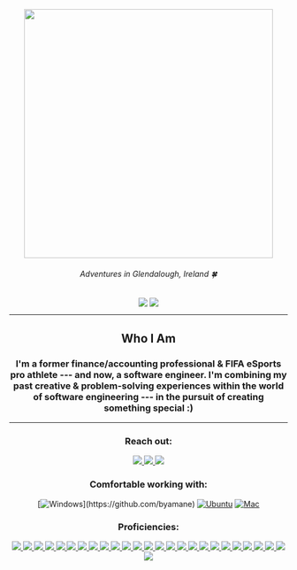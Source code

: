 <div align="center">
	<img align="center" src="https://i.imgur.com/7r8Ybhq.jpeg" width="450">
	<h6><em>Adventures in Glendalough, Ireland</em> 🍀</h6>
	<a href="#"><img align="center" src="https://github-readme-stats.vercel.app/api?username=byamane&theme=algolia" /></a>
	<a href="#"><img align="center" src="https://github-readme-stats.vercel.app/api/top-langs/?username=byamane&hide=html,ejs,css&layout=compact&theme=github_dark" /></a>
	<hr>
	<h2>Who I Am</h2>
	<h3>I'm a former finance/accounting professional & FIFA eSports pro athlete --- and now, a software engineer. I'm combining my past creative & problem-solving experiences within the world of software engineering --- in the pursuit of creating something special :)</h3>
	<hr>
  <div>
		<h3>Reach out:</h3>
  	<a href="https://www.linkedin.com/in/brandonyamane/"> <img src="https://img.shields.io/badge/-LinkedIn-0077B5?style=flat-square&logo=LinkedIn&logoColor=white" /> </a>
		<a href="https://github.com/byamane"> <img src="https://img.shields.io/badge/github-%23121011.svg?-the-badge&logo=github&logoColor=white" /> </a>
		<a href="mailto:byamane21@gmail.com"> <img src="https://img.shields.io/badge/-Gmail-D14836?style=flat-square&logo=Gmail&logoColor=white" /> </a>
		
### Comfortable working with:
  [![Windows](https://img.shields.io/badge/-Windows-0078D6?style=flat-square&logo=Windows&logoColor=white")](https://github.com/byamane) 
  [![Ubuntu](https://img.shields.io/badge/-Ubuntu-0078D6?color=darkorange&style=flat-square&logo=Ubuntu&logoColor=white)](https://github.com/byamane) 
  [![Mac](https://img.shields.io/badge/Mac%20OS-000000?style=flat-square&for-the-badge&logo=macos&logoColor=F0F0F0)](https://github.com/byamane)

<h3>Proficiencies:</h3>
  <a href="#"><img src="https://img.shields.io/badge/-HTML5-E34F26?style=flat-square&logo=html5&logoColor=white" />  </a>
  <a href="#"><img src="https://img.shields.io/badge/-CSS3-1572B6?style=flat-square&logo=css3" />  </a>
  <a href="#"><img src="https://img.shields.io/badge/-JavaScript-F7DF1E?style=flat-square&logo=javascript&logoColor=black" />  </a>
  <a href="#"><img src="https://img.shields.io/badge/-React-61DAFB?style=flat-square&logo=React&logoColor=black" />  </a>
  <a href="#"><img src="https://img.shields.io/badge/-NodeJS-339933?style=flat-square&logo=Node.js&logoColor=white" />  </a>
  <a href="#"><img src="https://img.shields.io/badge/-Python3-3776AB?style=flat-square&logo=Python&logoColor=white" />  </a>
  <a href="#"><img src="https://img.shields.io/badge/-React_Router-CA4245?style=flat-square&for-the-badge&logo=react-router&logoColor=white" />  </a>
  <a href="#"><img src="https://img.shields.io/badge/-Express.js-404D59?style=flat-square&for-the-badge" />  </a>
  <a href="#"><img src="https://img.shields.io/badge/-Django-092E20?style=flat-square&logo=django" />  </a>
  <a href="#"><img src="https://img.shields.io/badge/-PostgreSQL-336791?style=flat-square&logo=postgresql" />  </a>
  <a href="#"><img src="https://img.shields.io/badge/-MongoDB-white?style=flat-square&logo=mongodb" />  </a>
  <a href="#"><img src="https://img.shields.io/badge/-Oracle-F80000?style=flat-square&logo=oracle" />  </a>
  <a href="#"><img src="https://img.shields.io/badge/-jQuery-0769AD?style=flat-square&logo=jQuery" />  </a>
  <a href="#"><img src="https://img.shields.io/badge/-Bootstrap-563D7C?style=flat-square&logo=bootstrap" />  </a>
  <a href="#"><img src="https://img.shields.io/badge/-Material_UI-0081CB?style=flat-square&logo=material-ui" />  </a>
  <a href="#"><img src="https://img.shields.io/badge/-Git-black?style=flat-square&logo=git" />  </a>
  <a href="#"><img src="https://img.shields.io/badge/-Postman-FF6C37?style=flat-square&logo=Postman&logoColor=white" />  </a>
  <a href="#"><img src="https://img.shields.io/badge/-Heroku-430098?style=flat-square&logo=heroku" />  </a>
  <a href="#"><img src="https://img.shields.io/badge/-Excel-217346?style=flat-square&logo=Microsoft-Excel&logoColor=white" />  </a>
  <a href="#"><img src="https://img.shields.io/badge/-Markdown-000000?style=flat-square&logo=Markdown&logoColor=white" />  </a>
  <a href="#"><img src="https://img.shields.io/badge/-Trello-0079BF?style=flat-square&logo=Trello&logoColor=white" />  </a>
  <a href="#"><img src="https://img.shields.io/badge/-VS_Code-007ACC?style=flat-square&logo=visual-studio-code" />  </a>
  <a href="#"><img src="https://img.shields.io/badge/Notion-%23000000.svg?style=flat-square&for-the-badge&logo=notion&logoColor=white" />  </a>
  <a href="#"><img src="https://img.shields.io/badge/-Slack-4A154B?style=flat-square&logo=slack" />  </a>
  <a href="#"><img src="https://img.shields.io/badge/-Zoom-2D8CFF?style=flat-square&logo=zoom&logoColor=white" />  </a>
  <a href="#"><img src="https://img.shields.io/badge/Discord-7289DA?style=flat-square&logo=discord&logoColor=white" /> </a>
</div>
